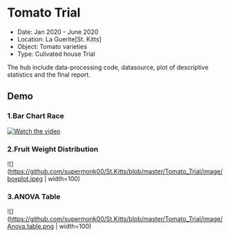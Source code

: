 # Tomato Trial
* Date: 		Jan 2020 - June 2020
* Location:	La Guerite[St. Kitts]
* Object:		Tomato varieties
* Type:		Culivated house Trial

The hub include data-processing code, datasource, plot of descriptive statistics and the final report.

## Demo
### 1.Bar Chart Race 
[![Watch the video](https://github.com/supermonk00/St.Kitts/blob/master/Tomato_Trial/image/Bar.chart.race.cover.png)](https://github.com/supermonk00/St.Kitts/blob/master/Tomato_Trial/image/Bar.chart.race.cover.png)

### 2.Fruit Weight Distribution
![](https://github.com/supermonk00/St.Kitts/blob/master/Tomato_Trial/image/boxplot.jpeg | width=100)
### 3.ANOVA Table
![](https://github.com/supermonk00/St.Kitts/blob/master/Tomato_Trial/image/Anova.table.png | width=100)
